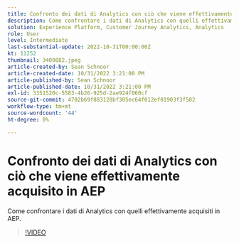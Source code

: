 ```yaml
---
title: Confronto dei dati di Analytics con ciò che viene effettivamente acquisito in AEP
description: Come confrontare i dati di Analytics con quelli effettivamente acquisiti in AEP
solution: Experience Platform, Customer Journey Analytics, Analytics
role: User
level: Intermediate
last-substantial-update: 2022-10-31T00:00:00Z
kt: 11252
thumbnail: 3409882.jpeg
article-created-by: Sean Schnoor
article-created-date: 10/31/2022 3:21:00 PM
article-published-by: Sean Schnoor
article-published-date: 10/31/2022 3:21:00 PM
exl-id: 3351520c-5583-4b26-925d-2ae924f060cf
source-git-commit: 4702b69f883128bf305ec64f012ef01903f3f582
workflow-type: tm+mt
source-wordcount: '44'
ht-degree: 0%

---
```


# Confronto dei dati di Analytics con ciò che viene effettivamente acquisito in AEP

Come confrontare i dati di Analytics con quelli effettivamente acquisiti in AEP.

>[!VIDEO](https://video.tv.adobe.com/v/3409882/?quality=12&learn=on)
